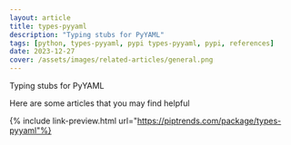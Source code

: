```yaml
---
layout: article
title: types-pyyaml
description: "Typing stubs for PyYAML"
tags: [python, types-pyyaml, pypi types-pyyaml, pypi, references]
date: 2023-12-27
cover: /assets/images/related-articles/general.png
---
```


Typing stubs for PyYAML

Here are some articles that you may find helpful

{% include link-preview.html url="https://piptrends.com/package/types-pyyaml"%}